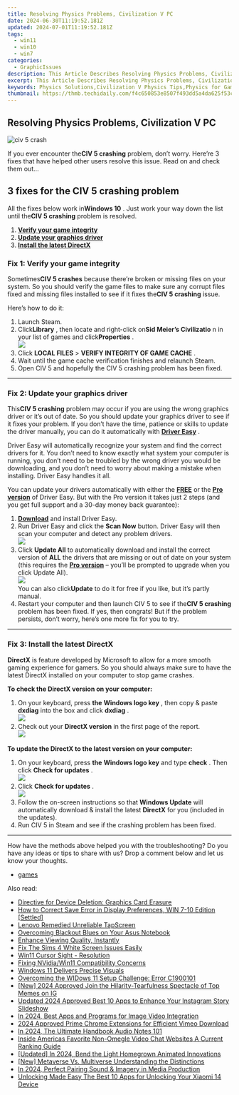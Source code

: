 ```yaml
---
title: Resolving Physics Problems, Civilization V PC
date: 2024-06-30T11:19:52.181Z
updated: 2024-07-01T11:19:52.181Z
tags:
  - win11
  - win10
  - win7
categories:
  - GraphicIssues
description: This Article Describes Resolving Physics Problems, Civilization V PC
excerpt: This Article Describes Resolving Physics Problems, Civilization V PC
keywords: Physics Solutions,Civilization V Physics Tips,Physics for Gamers,Educational Gaming Physics,Physics Learning Strategies,Civilization V Physics Challenges,Online Physics Gaming Community
thumbnail: https://thmb.techidaily.com/f4c650853e8507f493dd5a4da625f53ce5ecb8f26fcbb71888c8a6af3708b00c.jpg
---
```


## Resolving Physics Problems, Civilization V PC

![civ 5 crash](https://images.drivereasy.com/wp-content/uploads/2018/12/img_5c13785c7d494-300x246.jpg)

 If you ever encounter the**CIV 5 crashing** problem, don’t worry. Here’re 3 fixes that have helped other users resolve this issue. Read on and check them out…

## 3 fixes for the CIV 5 crashing problem

 All the fixes below work in**Windows 10** . Just work your way down the list until the**CIV 5 crashing**  problem is resolved.

1. [**Verify your game integrity**](#F1)
2. [**Update your graphics driver**](#F2)
3. [**Install the latest DirectX**](#F3)

### Fix 1: Verify your game integrity

 Sometimes**CIV 5 crashes** because there’re broken or missing files on your system. So you should verify the game files to make sure any corrupt files fixed and missing files installed to see if it fixes the**CIV 5 crashing**  issue.

Here’s how to do it:

1. Launch Steam.
2. Click**Library** , then locate and right-click on**Sid Meier’s Civilizatio** n in your list of games and click**Properties** .  
![](https://images.drivereasy.com/wp-content/uploads/2018/12/img_5c136840152ca.jpg)
3. Click  **LOCAL FILES**  \> **VERIFY INTEGRITY OF GAME CACHE** .
4. Wait until the game cache verification finishes and relaunch Steam.
5. Open CIV 5 and hopefully the CIV 5 crashing problem has been fixed.

---

### Fix 2: Update your graphics driver

 This**CIV 5 crashing** problem may occur if you are using the wrong graphics driver or it’s out of date. So you should update your graphics driver to see if it fixes your problem. If you don’t have the time, patience or skills to update the driver manually, you can do it automatically with **[Driver Easy](https://tools.techidaily.com/drivereasy/download/)**  .

 Driver Easy will automatically recognize your system and find the correct drivers for it. You don’t need to know exactly what system your computer is running, you don’t need to be troubled by the wrong driver you would be downloading, and you don’t need to worry about making a mistake when installing. Driver Easy handles it all.

 You can update your drivers automatically with either the **[FREE](https://tools.techidaily.com/drivereasy/download/)**  or the **[Pro version](https://tools.techidaily.com/drivereasy/download/)**  of Driver Easy. But with the Pro version it takes just 2 steps (and you get full support and a 30-day money back guarantee):

1. **[Download](https://tools.techidaily.com/drivereasy/download/)**  and install Driver Easy.
2. Run Driver Easy and click the **Scan Now** button. Driver Easy will then scan your computer and detect any problem drivers.  
![](https://images.drivereasy.com/wp-content/uploads/2018/12/img_5c137382eec5e.jpg)
3. Click **Update All** to automatically download and install the correct version of **ALL** the drivers that are missing or out of date on your system (this requires the **[Pro version](https://tools.techidaily.com/drivereasy/download/)**  – you’ll be prompted to upgrade when you click Update All).  
![](https://images.drivereasy.com/wp-content/uploads/2018/12/img_5c1373a8eb61b.jpg)  
 You can also click**Update** to do it for free if you like, but it’s partly manual.
4. Restart your computer and then launch CIV 5 to see if the**CIV 5 crashing** problem has been fixed. If yes, then congrats! But if the problem persists, don’t worry, here’s one more fix for you to try.

---

### **Fix 3: Install the latest DirectX**

**DirectX**  is feature developed by Microsoft to allow for a more smooth gaming experience for gamers. So you should always make sure to have the latest DirectX installed on your computer to stop game crashes.

**To check the DirectX version on your computer:**

1. On your keyboard, press **the** **Windows logo key**  , then copy & paste **dxdiag** into the box and click **dxdiag** .  
![](https://images.drivereasy.com/wp-content/uploads/2018/12/img_5c13969f3e441.jpg)
2. Check out your **DirectX version** in the first page of the report.  
![](https://images.drivereasy.com/wp-content/uploads/2018/12/img_5c1396a57e334.jpg)

 **To update the DirectX to the latest version on your computer:**

1. On your keyboard, press **the**   **Windows logo key**  and type **check** . Then click **Check for updates** .  
![](https://images.drivereasy.com/wp-content/uploads/2018/07/img_5b3c4354e7779.jpg)
2. Click **Check for updates** .  
![](https://images.drivereasy.com/wp-content/uploads/2018/07/img_5b3c43ed42ba1.jpg)
3. Follow the on-screen instructions so that **Windows Update** will automatically download & install the latest **DirectX** for you (included in the updates).
4. Run CIV 5 in Steam and see if the crashing problem has been fixed.

---

 How have the methods above helped you with the troubleshooting? Do you have any ideas or tips to share with us? Drop a comment below and let us know your thoughts.

* [games](https://tools.techidaily.com/drivereasy/download/)

<ins class="adsbygoogle"
     style="display:block"
     data-ad-format="autorelaxed"
     data-ad-client="ca-pub-7571918770474297"
     data-ad-slot="1223367746"></ins>



<ins class="adsbygoogle"
     style="display:block"
     data-ad-client="ca-pub-7571918770474297"
     data-ad-slot="8358498916"
     data-ad-format="auto"
     data-full-width-responsive="true"></ins>

<span class="atpl-alsoreadstyle">Also read:</span>
<div><ul>
<li><a href="https://graphic-issues.techidaily.com/directive-for-device-deletion-graphics-card-erasure/"><u>Directive for Device Deletion: Graphics Card Erasure</u></a></li>
<li><a href="https://graphic-issues.techidaily.com/how-to-correct-save-error-in-display-preferences-win-7-10-edition-settled/"><u>How to Correct Save Error in Display Preferences, WIN 7-10 Edition [Settled]</u></a></li>
<li><a href="https://graphic-issues.techidaily.com/lenovo-remedied-unreliable-tapscreen/"><u>Lenovo Remedied Unreliable TapScreen</u></a></li>
<li><a href="https://graphic-issues.techidaily.com/overcoming-blackout-blues-on-your-asus-notebook/"><u>Overcoming Blackout Blues on Your Asus Notebook</u></a></li>
<li><a href="https://graphic-issues.techidaily.com/enhance-viewing-quality-instantly/"><u>Enhance Viewing Quality, Instantly</u></a></li>
<li><a href="https://graphic-issues.techidaily.com/fix-the-sims-4-white-screen-issues-easily/"><u>Fix The Sims 4 White Screen Issues Easily</u></a></li>
<li><a href="https://graphic-issues.techidaily.com/win11-cursor-sight-resolution/"><u>Win11 Cursor Sight - Resolution</u></a></li>
<li><a href="https://graphic-issues.techidaily.com/fixing-nvidiawin11-compatibility-concerns/"><u>Fixing NVidia/Win11 Compatibility Concerns</u></a></li>
<li><a href="https://graphic-issues.techidaily.com/windows-11-delivers-precise-visuals/"><u>Windows 11 Delivers Precise Visuals</u></a></li>
<li><a href="https://graphic-issues.techidaily.com/overcoming-the-widows-11-setup-challenge-error-c1900101/"><u>Overcoming the WIDows 11 Setup Challenge: Error C1900101</u></a></li>
<li><a href="https://instagram-clips.techidaily.com/new-2024-approved-join-the-hilarity-tearfulness-spectacle-of-top-memes-on-ig/"><u>[New] 2024 Approved  Join the Hilarity-Tearfulness Spectacle of Top Memes on IG</u></a></li>
<li><a href="https://animation-videos.techidaily.com/updated-2024-approved-best-10-apps-to-enhance-your-instagram-story-slideshow/"><u>Updated 2024 Approved Best 10 Apps to Enhance Your Instagram Story Slideshow</u></a></li>
<li><a href="https://extra-hints.techidaily.com/in-2024-best-apps-and-programs-for-image-video-integration/"><u>In 2024, Best Apps and Programs for Image Video Integration</u></a></li>
<li><a href="https://vimeo-videos.techidaily.com/2024-approved-prime-chrome-extensions-for-efficient-vimeo-download/"><u>2024 Approved  Prime Chrome Extensions for Efficient Vimeo Download</u></a></li>
<li><a href="https://some-guidance.techidaily.com/in-2024-the-ultimate-handbook-audio-notes-101/"><u>In 2024, The Ultimate Handbook  Audio Notes 101</u></a></li>
<li><a href="https://audio-shaping.techidaily.com/inside-americas-favorite-non-omegle-video-chat-websites-a-current-ranking-guide/"><u>Inside Americas Favorite Non-Omegle Video Chat Websites A Current Ranking Guide</u></a></li>
<li><a href="https://facebook-video-share.techidaily.com/updated-in-2024-bend-the-light-homegrown-animated-innovations/"><u>[Updated] In 2024, Bend the Light  Homegrown Animated Innovations</u></a></li>
<li><a href="https://extra-skills.techidaily.com/new-metaverse-vs-multiverse-understanding-the-distinctions/"><u>[New] Metaverse Vs. Multiverse  Understanding the Distinctions</u></a></li>
<li><a href="https://article-helps.techidaily.com/in-2024-perfect-pairing-sound-and-imagery-in-media-production/"><u>In 2024, Perfect Pairing  Sound & Imagery in Media Production</u></a></li>
<li><a href="https://unlock-android.techidaily.com/unlocking-made-easy-the-best-10-apps-for-unlocking-your-xiaomi-14-device-by-drfone-android/"><u>Unlocking Made Easy The Best 10 Apps for Unlocking Your Xiaomi 14 Device</u></a></li>
</ul></div>
